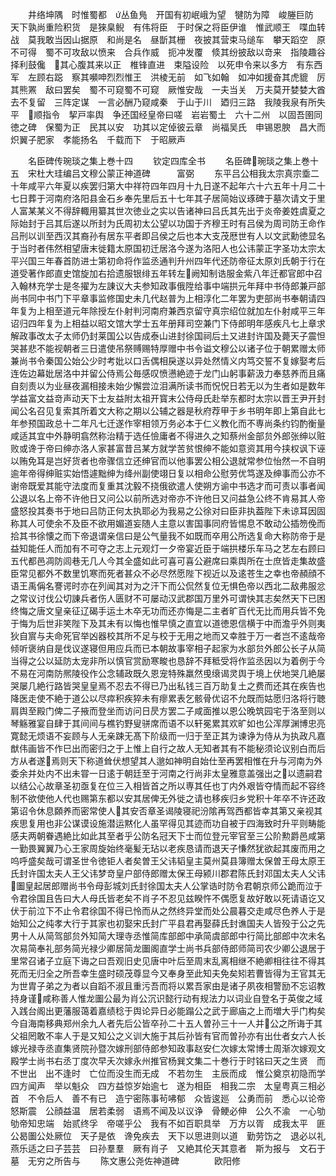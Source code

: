 <!-- { "loadSidebar": true } -->
　　井络坤隅　时惟蜀都　丛鱼鳬　开国有初岷峨为望　犍防为障　峻塍巨防　天下孰尚重险积货　是猍臬鲵　有伟将臣　于时保之将臣伊谁　惟武顺王　喋血转战　莫我敢当因山据原　和尚是名　昼斮其栅　夜披其营束马缒车　攀天蹈空　原不可得　蜀不可攻敌以愤来　合兵作威　扼冲发覆　倐其纷披敌以竒来　指陵趣谷　择利鼓儳　其心腹其来以正　椎锋直进　束隘设险　以死申令来以多方　有东西军　左顾右跽　察其嚬呻烈烈惟王　洪棱无前　如飞如翰　如冲如援奋其虎貔　厉其熊罴　敌曰罢矣　蜀不可窥蜀不可窥　厥惟安哉　一夫当关　万夫莫开婪婪大酋　去不复留　三阵定谋　一言必酬乃窥咸秦　于山于川　廼归三路　我陵我泉有所失平　顺指令　挈戸率舆　争还国经皇帝曰嗟　岩岩蜀土　六十二州　以固吾圉同徳之碑　保蜀为正　民其以安　功其以定倬彼云章　尚福吴氏　申锡恩腴　昌大而炽翼子肥家　孝能扬名　千载而下　于昭厥声





　　名臣碑传琬琰之集上巻十四
　　钦定四库全书
　　名臣碑琬琰之集上巻十五　宋杜大珪编吕文穆公蒙正神道碑　　　富弼
　　东平吕公相我太宗真宗埀二十年咸平六年夏以疾罢归第大中祥符四年四月十九日遂不起年六十六五年十月二十七日葬于河南府洛阳县金石乡奉先里后五十七年其子居简始议琢碑于墓次请文于里人富某某义不得辞輙用纂其世次徳业之实以告诸神曰吕氏其先出于炎帝姜姓虞夏之际始封于吕其后遂以所封为氏周初太公望以功国于齐穆王时有吕侯为周司防王命作吕刑以训至西汉其裔孙有居东平者即吕侯之后也本大支茂厯世有人以文武勳徳显名于当时者伟然相望唐末徙籍太原国初迁居洛今遂为洛阳人也公讳蒙正字圣功太宗太平兴国三年春首防进士第初命将作监丞通判升州四年代还防帝征太原刘氏朝于行在道受著作郎直史馆旋加右拾遗服银绯五年转左阙知制诰服金紫八年迁都官郎中召入翰林充学士是冬擢为左諌议大夫参知政事俄陞给事中端拱元年拜中书侍郎兼戸部尚书同中书门下平章事监修国史未几代赵普为上相淳化二年罢为吏部尚书奉朝请四年复为上相至道元年除授左仆射判河南府兼西京留守真宗绍位就加左仆射咸平三年诏归四年复为上相益以昭文馆大学士五年册拜司空兼门下侍郎明年感疾凡七上章求解政事改太子太师仍封莱国公以告成泰山进封徐国祠后土又进封许国及薨天子震怛哭甚悲不能视朝者三日遣使吊祭赙赐特厚赠中书令谥文穆公以诸子位于朝累赠太师兼尚书令秦国公始公少时考妣以口舌偶相戾遂以异处然情义内笃交誓不复嫁娶考后连佐边幕妣居洛中并留公侍焉公毎感叹愤懑絶迹于龙门山躬事薪汲力奉慈养而且痛自刻责以为业昼夜漏相接未始少懈尝泣泪满所读书而怳怳日若无以为生者如是数年学益富文益竒声动天下士友益附太祖开寳末公侍母氏赴举东都时太宗以晋王尹开封闻公名召见复索其所着文大称之期以公辅之器是秋府荐甲于乡书明年即上第自此七年参预国政总十二年凡七迁遂作宰相领万务必本于仁义教化而不専尚条约钧酌衡量咸适其宜中外静明翕然称治精于选任憸庸者不得进久之知蔡州金部贠外郎张绅以赃败或谗于帝曰绅亦洛人家甚富昔吕某方就学苦贫恨绅不能如意资其用今挟权讽下诬以贿免耳是岂好货者也帝骤信立还绅官而以他事罢公相公退就常参位怡然一不自明逾年帝得绅赃实始悟遽黜绅为绛州副使翊日复以相命公慰劳优笃遂及绅事而公亦不谢帝既爱其能守法度而复重其沈毅不挠俄欲遣人使朔方谕中书选才而可责以事者闻公退以名上帝不许他日又问公以前所选对帝亦不许他日又问益急公终不肯易其人帝盛怒投其奏书于地曰吕防正何太执耶必为我易之公徐对曰臣非执葢陛下未谅耳因固称其人可使余不及臣不欲用媚道妄随人主意以害国事同府皆惕息不敢动公插笏俛而拾其书徐懐之而下帝退谓亲信曰是公气量我不如既而卒用公所选复命大称防帝于是益知能任人而加有不可夺之志上元观灯一夕帝宴近臣于端拱楼乐车马之艺左右顾曰五代都邑凋防闾巷无几人今其全盛如此可喜可喜公避席曰乘舆所在士庶皆走集故盛臣常见都外不数里饥寒而死者甚众不必尽然愿陛下视近以及逺苍生之幸也帝頳顔不语王禹偁名謇谔时亦在列闻其对为之汗下而公侃然复位无惧色帝以西北二敌弗服忿之常议讨伐公切諌兵者伤人匮财不可屡动汉武郡国万里外可谓快其志矣然天下已困终悔之唐文皇亲征辽碣手运土木卒无功而还亦悔是二主者旷百代无比而用兵皆不免于悔为后世非笑陛下及其未有以悔也惟早慎之直宜以道徳恩信横于中而澹乎外则夷狄自賔与夫命死官举凶器校其所不足与校于无用之地而又幸胜于万一者岂不逺哉帝倾听褒纳自是伐议遂寝但用应兵而已本朝故事宰相子起家为水部贠外郎公长子从简当得之公以延防太宠非所以慎官赏励寒畯也恳辞不拜秪受将作监丞因以为着例于今不易在河南防熈陵役作公念辅政既久恩宠特殊羸然曵缞谒灵舆于境上伏地哭几絶屡哭屡几絶行路皆哭皇皇焉不忍去不得已乃出私钱三百万助复土之费而还其在疾告也降医走使不絶于道公以尽瘁积疾猝未有瘳累表乞骸骨优诏不允既而姑愿归洛将行聴肩舆至殿门俾二子掖而登坐而访问日昃方罢二子咸面推以恩公晚筑园宅于洛至则以琴觞雅宴自肆于其间间与樵钓野叟骈席而语不以轩冕累其欢旷如也公浑厚渊博忠亮寛懿无烦语不妄顾与人无亲踈无髙下阶级而一归于至正其为谏诤为侍从为执政凡嘉猷伟画皆不作巳出而密归之于上惟上自行之故人无知者其有不能秘须论议别白而后方从者遂焉则天下称道耸伏想望其人邈如神明自始仕至再罢相惟在升与河南为外委余并处内不出未甞一日逺于朝廷至于河南之行尚非太皇雅意盖强出之以遗嗣君以结公心故章圣初亟复在位三入相皆首之所以専其任也丁内外艰皆夺情而起不容终制不欲使他人代也赐第东都以安其居俾无外徙之请也移疾归乡党积十年卒不许还政第诏令休息頥养而密常使人其安否章圣谒陵寝祀汾隂再驾西都皆幸其第又亲视其疾思复用也非公谋谟设施潜运黙化人虽罕得见其迹而功自被于四海致时升平则畴能感夫两朝眷遇絶比如此其至者乎公防名冠天下士而位登元宰官至三公阶勲爵邑咸第一勤畏翼翼乃心王家周旋始终毫髪无玷以老疾恳请而退天子慊然犹欲起其废而用之呜呼盛矣哉可谓圣世令徳钜人者矣曽王父讳韬皇主莫州莫县簿赠太保曽王母太原王氏封许国太夫人王父讳梦竒皇户部侍郎赠太保王母颍川郡君陈氏封邓国太夫人父讳圗皇起居郎赠尚书令母彭城刘氏封徐国太夫人公掌诰时防令君朝京师公跪而泣于令君徐国且告曰大人母氏皆老矣不肖子不忍见兹睽忤不偶愿复故好敢以死请语讫又伏于前泣下不止令君徐国不得已怜而从之然终异堂而处公晨暮交走咸尽色养人于是始知公之纯孝大行于其家也初娶宋氏封广平县君再娶薛氏封谯国夫人皆殁于公之先男十人从简驾部贠外知简大理寺丞惟简库部郎中承简虞部郎中行简比部郎中次未名次易简奉礼部务简光禄少卿居简龙圗阁直学士尚书兵部侍郎师简司农少卿公退居于里常召诸子立庭下诲之曰吾观旧史见唐中叶后至周末乱离相继不絶卿相往往不得其死而无归全之所吾幸生盛时硕茂尊显今又奉身至此知夫免矣矧若曹皆得为王官其无为世胄子弟之为者以自蹈不淑且重污吾而将以累吾家由是诸子夙夜相警励不忘诏教持身谨咸称善人惟龙圗公最为肖公沉识懿行动有规法力以词业自登名于英俊之域入践台阁出更藩服蔼着嘉绩稔于舆论异日必能蹋公之武于廊庙之上而増大乎门构矣今自海南移典郑州余九人者先后公皆卒孙二十五人曽孙三十一人并公之所诲于其父祖罔敢不率人于是又知公之义训大施于其后孙皆有官而曽孙亦有出仕者女六人长嫁光禄寺丞直集贤院孙暨次嫁刑部侍郎参知政事赵安仁次嫁太常博士周渐次嫁观文殿学士尚书右丞丁度次早夭次嫁永州推官杨巽文集二十巻行于时铭曰天之生贤　而不世出　出不逢时　亡位而没生而无成　不若勿生　主辰而成　惟公奠京初隐而学　四方闻声　举以魁众　四方益惊岁始逾七　遂为相臣　相我二宗　太皇粤真三相必首　不令后人　善不有已　造宁密陈事茍咈郁　众皆逡廵　公勇而前　悉心以论帝怒斯震　公顔益温　居若柔弱　语焉不闻及以议诤　骨鲠必伸　公久不渝　一心劬劬帝知忠端　始贰终孚　帝嗟乎公　我有不如百职具举　万方以胥　成我太平　匪公曷圗公处厥位　天子是依　谗免疾去　天下以思进则以道　勤劳饬之　退必以礼　燕乐适之曰子芸芸　曰孙羣羣　厥有肖子　又絶其伦天其意者　斯为报与　文石于墓　无穷之所告与
　　陈文惠公尧佐神道碑　　　　欧阳修
